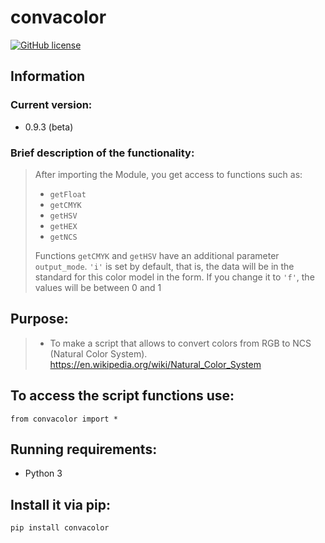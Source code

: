 # convacolor
[![GitHub license](https://img.shields.io/github/license/misha153/convacolor)](https://github.com/misha153/convacolor)

## Information
### Current version:
- 0.9.3 (beta)
### Brief description of the functionality:
> After importing the Module, you get access to functions such as:
> - `getFloat`
> - `getCMYK`
> - `getHSV`
> - `getHEX`
> - `getNCS`
> 
> Functions `getCMYK` and `getHSV` have an additional parameter `output_mode`.
> `'i'` is set by default, that is, the data will be in the standard for this color model in the form.
> If you change it to `'f'`, the values will be between 0 and 1

## Purpose: 
>- To make a script that allows to convert colors from RGB to NCS (Natural Color System).
https://en.wikipedia.org/wiki/Natural_Color_System

## To access the script functions use:
`from convacolor import *`

## Running requirements:
- Python 3

## Install it via pip:
```python
pip install convacolor
```
